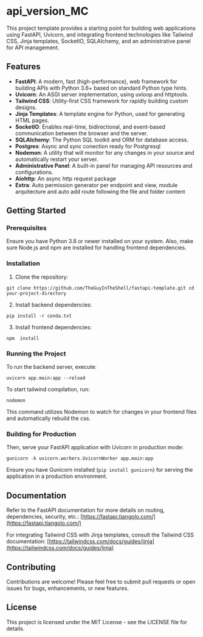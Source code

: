 # api_version_MC

This project template provides a starting point for building web applications using FastAPI, Uvicorn, and integrating frontend technologies like Tailwind CSS, Jinja templates, SocketIO, SQLAlchemy, and an administrative panel for API management.

## Features

-   **FastAPI**: A modern, fast (high-performance), web framework for building APIs with Python 3.6+ based on standard Python type hints.
-   **Uvicorn**: An ASGI server implementation, using uvloop and httptools.
-   **Tailwind CSS**: Utility-first CSS framework for rapidly building custom designs.
-   **Jinja Templates**: A template engine for Python, used for generating HTML pages.
-   **SocketIO**: Enables real-time, bidirectional, and event-based communication between the browser and the server.
-   **SQLAlchemy**: The Python SQL toolkit and ORM for database access.
-   **Postgres**: Async and sync conection ready for Postgresql
-   **Nodemon**: A utility that will monitor for any changes in your source and automatically restart your server.
-   **Administrative Panel**: A built-in panel for managing API resources and configurations.
-   **Aiohttp**: An async http request package
-   **Extra**: Auto permission generator per endpoint and view, module arquitecture and auto add route following the file and folder content

## Getting Started

### Prerequisites

Ensure you have Python 3.8 or newer installed on your system. Also, make sure Node.js and npm are installed for handling frontend dependencies.

### Installation

1.  Clone the repository:

`git clone https://github.com/TheGuyInTheShell/fastapi-template.git cd your-project-directory` 

2.  Install backend dependencies:

`pip install -r conda.txt` 

3.  Install frontend dependencies:

`npm  install` 

### Running the Project

To run the backend server, execute:

`uvicorn app.main:app --reload` 

To start tailwind compilation, run:

`nodemon` 

This command utilizes Nodemon to watch for changes in your frontend files and automatically rebuild the css.

### Building for Production

Then, serve your FastAPI application with Uvicorn in production mode:

`gunicorn -k uvicorn.workers.UvicornWorker app.main:app` 

Ensure you have Gunicorn installed (`pip install gunicorn`) for serving the application in a production environment.

## Documentation

Refer to the FastAPI documentation for more details on routing, dependencies, security, etc.:  [https://fastapi.tiangolo.com/](https://fastapi.tiangolo.com/)

For integrating Tailwind CSS with Jinja templates, consult the Tailwind CSS documentation:  [https://tailwindcss.com/docs/guides/jinja](https://tailwindcss.com/docs/guides/jinja)

## Contributing

Contributions are welcome! Please feel free to submit pull requests or open issues for bugs, enhancements, or new features.

## License

This project is licensed under the MIT License - see the LICENSE file for details.
  


